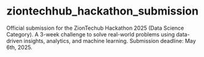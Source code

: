 # ziontechhub_hackathon_submission
Official submission for the ZionTechub Hackathon 2025 (Data Science Category). A 3-week challenge to solve real-world problems using data-driven insights, analytics, and machine learning. Submission deadline: May 6th, 2025.
